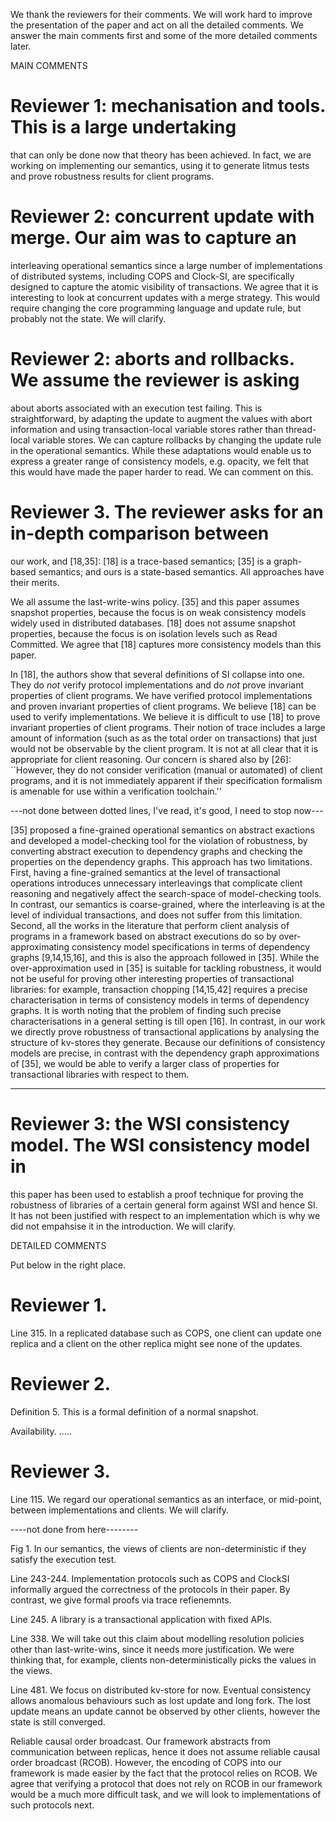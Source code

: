 We thank the reviewers for their comments. We will work hard to
improve the presentation of the paper and act on all the detailed
comments. We answer the main comments first and some of the more
detailed comments later.

MAIN COMMENTS

# Reviewer 1: mechanisation and tools. This is a large undertaking
that can only be done now that theory has been achieved. In fact, we
are working on implementing our semantics, using it to generate litmus
tests and prove robustness results for client programs.

# Reviewer 2: concurrent update with merge. Our aim was to capture an
interleaving operational semantics since a large number of
implementations of distributed systems, including COPS and Clock-SI,
are specifically designed to capture the atomic visibility of
transactions. We agree that it is interesting to look at concurrent
updates with a merge strategy. This would require changing the core
programming language and update rule, but probably not the state. We
will clarify.
 
# Reviewer 2: aborts and rollbacks. We assume the reviewer is asking
about aborts associated with an execution test failing. This is
straightforward, by adapting the update to augment the values with
abort information and using transaction-local variable stores rather
than thread-local variable stores.  We can capture rollbacks by
changing the update rule in the operational semantics.  While these
adaptations would enable us to express a greater range of consistency
models, e.g. opacity, we felt that this would have made the paper
harder to read. We can comment on this. 

# Reviewer 3.  The reviewer asks for an in-depth comparison between
our work, and [18,35]: [18] is a trace-based semantics; [35] is a
graph-based semantics; and ours is a state-based semantics. All
approaches have their merits.

We all assume the last-write-wins policy. [35] and this paper assumes
snapshot properties, because the focus is on weak consistency models
widely used in distributed databases. [18] does not assume snapshot
properties, because the focus is on isolation levels such as Read
Committed. We agree that [18] captures more consistency models than
this paper. 

In [18], the authors show that several definitions of SI collapse into
one.  They do *not* verify protocol implementations and do *not* prove
invariant properties of client programs. We have verified protocol
implementations and proven invariant properties of client programs. We
believe [18] can be used to verify implementations. We believe it is
difficult to use [18] to prove invariant properties of client
programs.  Their notion of trace includes a large amount of
information (such as as the total order on transactions) that just
would not be observable by the client program. It is not at all clear
that it is appropriate for client reasoning. Our concern is shared
also by [26]: ``However, they do not consider verification (manual or
automated) of client programs, and it is not immediately apparent if
their specification formalism is amenable for use within a
verification toolchain.''

---not done between dotted lines, I've read, it's good, I need to stop now---

[35] proposed a fine-grained operational semantics on abstract
exactions and developed a model-checking tool for the violation of
robustness, by converting abstract execution to dependency graphs and
checking the properties on the dependency graphs. This approach has
two limitations.  First, having a fine-grained semantics at the level
of transactional operations introduces unnecessary interleavings that
complicate client reasoning and negatively affect the search-space of
model-checking tools.  In contrast, our semantics is coarse-grained,
where the interleaving is at the level of individual transactions, and
does not suffer from this limitation.  Second, all the works in the
literature that perform client analysis of programs in a framework
based on abstract executions do so by over-approximating consistency
model specifications in terms of dependency graphs [9,14,15,16], and
this is also the approach followed in [35]. While the
over-approximation used in [35] is suitable for tackling robustness,
it would not be useful for proving other interesting properties of
transactional libraries: for example, transaction chopping [14,15,42]
requires a precise characterisation in terms of consistency models in
terms of dependency graphs. It is worth noting that the problem of
finding such precise characterisations in a general setting is till
open [16].  In contrast, in our work we directly prove robustness of
transactional applications by analysing the structure of kv-stores
they generate. Because our definitions of consistency models are
precise, in contrast with the dependency graph approximations of [35],
we would be able to verify a larger class of properties for
transactional libraries with respect to them.

-------------------------------------------------------------------

# Reviewer 3: the WSI consistency model. The WSI consistency model in
this paper has been used to establish a proof technique for proving
the robustness of libraries of a certain general form against WSI and
hence SI. It has not been justified with respect to an implementation
which is why we did not empahsise it in the introduction. We will
clarify.

DETAILED COMMENTS


Put below in the right place. 

# Reviewer 1.

Line 315. In a replicated database such as COPS, one client can update
one replica and a client on the other replica might see none of the
updates.

# Reviewer 2.

Definition 5. This is a formal definition of a normal snapshot.

Availability. .....

# Reviewer 3.

Line 115.  We regard our operational semantics as an interface, or
mid-point, between implementations and clients. We will clarify.

----not done from here--------

Fig 1. In our semantics, the views of clients are non-deterministic if
they satisfy the execution test.

Line 243-244. Implementation protocols such as COPS and ClockSI informally 
argued the correctness of the protocols in their paper.
By contrast, we give formal proofs via trace refienemnts.

Line 245. A library is a transactional application with fixed APIs.

Line 338. We will take out this claim about modelling resolution
policies other than last-write-wins, since it needs more
justification. We were thinking that, for example, clients
non-deterministically picks the values in the views.

Line 481. We focus on distributed kv-store for now. Eventual
consistency allows anomalous behaviours such as lost update and long
fork. The lost update means an update cannot be observed by other
clients, however the state is still converged.

Reliable causal order broadcast. Our framework abstracts from
communication between replicas, hence it does not assume reliable
causal order broadcast (RCOB). However, the encoding of COPS into our
framework is made easier by the fact that the protocol relies on RCOB.
We agree that verifying a protocol that does not rely on RCOB in our
framework would be a much more difficult task, and we will look to
implementations of such protocols next.

